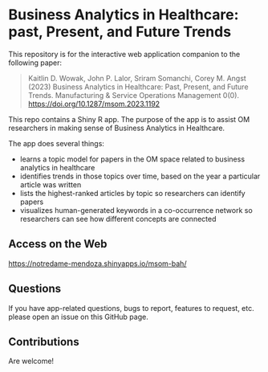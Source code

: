 # Business Analytics in Healthcare: past, Present, and Future Trends

This repository is for the interactive web application companion to the following paper:

> Kaitlin D. Wowak, John P. Lalor, Sriram Somanchi, Corey M. Angst (2023) Business Analytics in Healthcare: Past, Present, and Future Trends. Manufacturing & Service Operations Management 0(0).
https://doi.org/10.1287/msom.2023.1192


This repo contains a Shiny R app. 
The purpose of the app is to assist OM researchers in making sense of Business Analytics in Healthcare.

The app does several things:

- learns a topic model for papers in the OM space related to business analytics in healthcare
- identifies trends in those topics over time, based on the year a particular article was written
- lists the highest-ranked articles by topic so researchers can identify papers
- visualizes human-generated keywords in a co-occurrence network so researchers can see how different concepts are connected


## Access on the Web

https://notredame-mendoza.shinyapps.io/msom-bah/ 

## Questions

If you have app-related questions, bugs to report, features to request, etc. please open an issue on this GitHub page.

## Contributions

Are welcome! 

